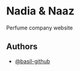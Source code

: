 
# Nadia &amp; Naaz

Perfume company website

## Authors

- [@basil-github](https://github.com/basil-github)

